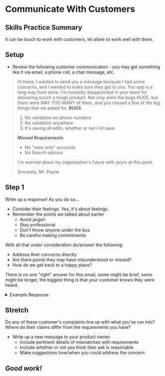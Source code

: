 # Communicate With Customers

## Skills Practice Summary

It can be touch to work with customers, let alone to work well with them.

## Setup

- Review the following customer communication - you may get something like it
  via email, a phone call, a chat message, etc.

> Hi there, I wanted to send you a message because I had some concerns, and I
> wanted to make sure they got to you. You app is a long way from done. I'm
> honestly disappointed in your team for delivering souch a rough product. Not
> only were the bugs HUGE, but there were WAY TOO MANY of them, and you missed a
> few of the big things that we asked for. **BUGS**
>
> 1. No validation on phone numbers
> 2. No validation anywhere
> 3. It's saving all edits, whether or not I hit save
>
> **Missed Requirements**
>
> - No "view only" accounts
> - No Search options
>
> I'm worried about my organization's future with yours at this point.
>
> Sincerely, Mr. Payne

## Step 1

Write up a response! As you do so...

- Consider their feelings. Yes, it's about feelings.
- Remember the points we talked about earlier
  - Avoid jargon
  - Stay professional
  - Don't throw _anyone_ under the bus
  - Be careful making commitments

With all that under consideration do/answer the following:

- Address their concerns directly
- Are there points they may have misunderstood or missed?
- How do we get back to a happy place?

There is no one "right" answer for this email, some might be brief, some might
be longer, the biggest thing is that your customer knows they were heard.

<details  markdown="1"> <summary> Example Response </summary>

> Dear Mr. Payne, I'm grateful to you for writing back so promptly with your
> concerns. It's our goal to deliver a quality product to you and your team, and
> your feedback is invaluable. As it so happens, we have several of the issues
> you've brought up already on our roadmap. I'll talk with Rosalie to make sure
> that we're on the same page for this sort of thing faster in the future.
>
> 1. No validation on phone numbers:
>    - We have a task coming up in a future sprint to work on that specific
>      issue, we're just determining the most efficient way to get it done for
>      you.
> 2. No validation anywhere:
>    - The validation certainly isn't working the way that it should; this early
>      prototype wasn't made with that in mind, and I'm so sorry we
>      miscommunicated that intent with you, but we're actually working on
>      validation as we speak.
> 3. Saving all edits without clicking save:
>    - I noticed that same problem and logged a bug with our development team,
>      so we'll be working on that shortly.
>
> - No 'Search' options
>   - Like the validation, this is on our roadmap, and should be added soon!
> - No 'view only' accounts
>   - I'll have to do some research here and get back with you; I'll talk to
>     Rosalie and follow up.
>
> I understand having concerns, but we appreciate the relationship we've built
> up with you, and want to make sure that we meet or exceed your needs. I'm
> happy to jump on a call and talk through any remaining problems, or do so
> here, and copied Rosalie on the email. For now, look forward to the upcoming
> delivery which will address a good amount of these issues! Thanks, AJ Larson

</details>

## Stretch

Do any of these customer's complaints line up with what you've run into? Where
do their claims differ from the requirements you have?

- Write up a new message to your product owner:
  - Include pertinent details of mismatches with requirements
  - Include whether or not you think their ask is reasonable
  - Make suggestions how/when you could address the concern

## **_Good work!_**
